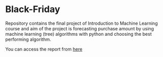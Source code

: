 # Black-Friday
Repository contains the final project of Introduction to Machine Learning course and aim of the project is forecasting purchase amount by using machine learning (tree) algorithms with python and choosing the best performing algorithm.

You can access the report from [here](04-Report/Demirbilek.DoganCan.pdf)
